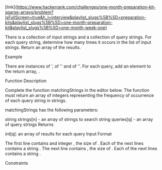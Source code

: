 [link]{https://www.hackerrank.com/challenges/one-month-preparation-kit-sparse-arrays/problem?isFullScreen=true&h_l=interview&playlist_slugs%5B%5D=preparation-kits&playlist_slugs%5B%5D=one-month-preparation-kit&playlist_slugs%5B%5D=one-month-week-one}

There is a collection of input strings and a collection of query strings. For each query string, determine how many times it occurs in the list of input strings. Return an array of the results.

Example



There are  instances of ',  of '' and  of ''. For each query, add an element to the return array, .

Function Description

Complete the function matchingStrings in the editor below. The function must return an array of integers representing the frequency of occurrence of each query string in strings.

matchingStrings has the following parameters:

string strings[n] - an array of strings to search
string queries[q] - an array of query strings
Returns

int[q]: an array of results for each query
Input Format

The first line contains and integer , the size of .
Each of the next  lines contains a string .
The next line contains , the size of .
Each of the next  lines contains a string .

Constraints
